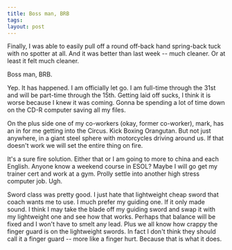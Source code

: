 ```yaml
---
title: Boss man, BRB
tags: 
layout: post
---
```

Finally, I was able to easily pull off a round off-back hand spring-back tuck with no spotter at all.  And it was better than last week -- much cleaner.  Or at least it felt much cleaner.  



Boss man, BRB.



Yep.  It has happened.  I am officially let go.  I am full-time through the 31st and will be part-time through the 15th.   Getting laid off sucks, I think it is worse because I knew it was coming.  Gonna be spending a lot of time down on the CD-R computer saving all my files.  



On the plus side one of my co-workers (okay, former co-worker), mark, has an in for me getting into the Circus.  Kick Boxing Orangutan.  But not just anywhere, in a giant steel sphere with motorcycles driving around us.  If that doesn't work we will set the entire thing on fire.   



It's a sure fire solution.  Either that or I am going to more to china and each English.  Anyone know a weekend course in ESOL?  Maybe I will go get my trainer cert and work at a gym.  Prolly settle into another high stress computer job.  Ugh.



Sword class was pretty good.  I just hate that lightweight cheap sword that coach wants me to use.  I much prefer my guiding one.  If it only made sound.  I think I may take the blade off my guiding sword and swap it with my lightweight one and see how that works.  Perhaps that balance will be fixed and I won't have to smelt any lead.  Plus we all know how crappy the finger guard is on the lightweight swords.  In fact I don't think they should call it a finger guard -- more like a finger hurt.  Because that is what it does.
